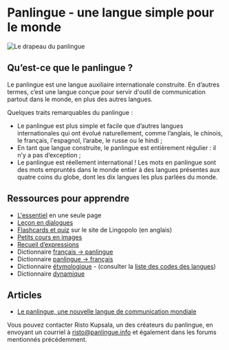 ﻿Panlingue - une langue simple pour le monde
=====================================

![](http://www.panlingue.info/bandir/bandir.png "Le drapeau du panlingue")

## Qu’est-ce que le panlingue ?

Le panlingue est une langue auxiliaire internationale construite. En d’autres termes, c’est une langue conçue pour servir d'outil de communication partout dans le monde, en plus des autres langues.

Quelques traits remarquables du panlingue :

- Le panlingue est plus simple et facile que d’autres langues internationales qui ont évolué naturellement, comme l’anglais, le chinois, le français, l'espagnol, l’arabe, le russe ou le hindi ;
- En tant que langue construite, le panlingue est entièrement régulier : il n’y a pas d’exception ;
- Le panlingue est réellement international ! Les mots en panlingue sont des mots empruntés dans le monde entier à des langues présentes aux quatre coins du globe, dont les dix langues les plus parlées du monde.

## Ressources pour apprendre

- [L'essentiel](baze.md) en une seule page
- [Leçon en dialogues](darse.md)
- [Flashcards et quiz](https://lingopolo.org/panlingue/) sur le site de Lingopolo (en anglais)
- [Petits cours en images](http://www.panlingue.info/panlingue/mini_darse.html)
- [Recueil d’expressions](fraze.md)
- Dictionnaire [français → panlingue](fransi-panlingue.md)
- Dictionnaire [panlingue → français](panlingue-fransi.md)
- Dictionnaire [étymologique](leksaslia.md) - (consulter la [liste des codes des langues](https://en.wikipedia.org/wiki/List_of_ISO_639-2_codes))
- Dictionnaire [dynamique](http://www.panlingue.info/fransi/tiddly.html)


## Articles

- [Le panlingue, une nouvelle langue de communication mondiale](dunia_baxe.md)

Vous pouvez contacter Risto Kupsala, un des créateurs du panlingue, en envoyant un courriel à [risto@panlingue.info](mailto:risto@pandunia.info) et également dans les forums mentionnés précédemment.
